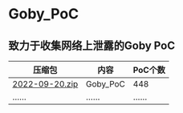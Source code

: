 # Goby_PoC
## 致力于收集网络上泄露的Goby PoC


| 压缩包 | 内容 | PoC个数 |
| --- | --- | --- |
| [2022-09-20.zip](https://github.com/CnHack3r/Goby_PoC_RedTeam/blob/main/2022-09-20.zip) | Goby_PoC | 448 |
| …… | …… | …… |
